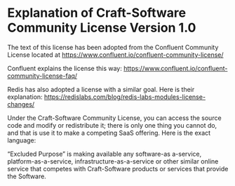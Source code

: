 
# Explanation of Craft-Software Community License Version 1.0

The text of this license has been adopted from the Confluent Community License located at https://www.confluent.io/confluent-community-license/  

Confluent explains the license this way: 
https://www.confluent.io/confluent-community-license-faq/


Redis has also adopted a license with a similar goal. Here is their explanation: https://redislabs.com/blog/redis-labs-modules-license-changes/ 

Under the Craft-Software Community License, you can access the source code and modify or redistribute it; there is only one thing you cannot do, and that is use it to make a competing SaaS offering. Here is the exact language:

“Excluded Purpose” is making available any software-as a-service, platform-as-a-service, infrastructure-as-a-service or other similar online service that competes with Craft-Software products or services that provide the Software.

